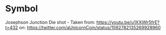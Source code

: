# Symbol
Josephson Junction Die shot - Taken from: https://youtu.be/u1XXjWr5frE?t=432 on: https://twitter.com/aUnicornCoin/status/1592782135269928960
